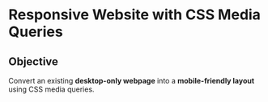 # Responsive Website with CSS Media Queries
## Objective
Convert an existing **desktop-only webpage** into a **mobile-friendly layout** using CSS media queries.
